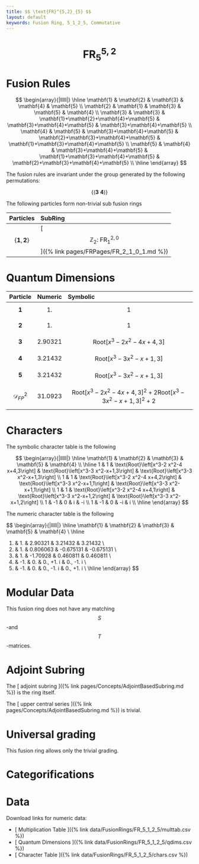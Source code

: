 ```yaml
---
title: $$ \text{FR}^{5,2}_{5} $$
layout: default
keywords: Fusion Ring, 5_1_2_5, Commutative
---
```

# $$ \text{FR}^{5,2}_{5} $$


# Fusion Rules

$$
\begin{array}{|lllll|}
\hline
 \mathbf{1} & \mathbf{2} & \mathbf{3} & \mathbf{4} & \mathbf{5} \\
 \mathbf{2} & \mathbf{1} & \mathbf{3} & \mathbf{5} & \mathbf{4} \\
 \mathbf{3} & \mathbf{3} & \mathbf{1}+\mathbf{2}+\mathbf{4}+\mathbf{5} & \mathbf{3}+\mathbf{4}+\mathbf{5} & \mathbf{3}+\mathbf{4}+\mathbf{5} \\
 \mathbf{4} & \mathbf{5} & \mathbf{3}+\mathbf{4}+\mathbf{5} & \mathbf{2}+\mathbf{3}+\mathbf{4}+\mathbf{5} & \mathbf{1}+\mathbf{3}+\mathbf{4}+\mathbf{5} \\
 \mathbf{5} & \mathbf{4} & \mathbf{3}+\mathbf{4}+\mathbf{5} & \mathbf{1}+\mathbf{3}+\mathbf{4}+\mathbf{5} & \mathbf{2}+\mathbf{3}+\mathbf{4}+\mathbf{5} \\
\hline
\end{array}
$$


The fusion rules are invariant under the group generated by the following permutations:

$$ \left\{(\mathbf{3} \ \mathbf{4})\right\} $$


The following particles form non-trivial sub fusion rings

| Particles | SubRing |
| :------ | :------ |
| $$ \{\mathbf{1},\mathbf{2}\} $$ | [ $$ \mathbb{Z}_2:\ \text{FR}^{2,0}_{1} $$ ]({% link pages/FRPages/FR_2_1_0_1.md %}) |


# Quantum Dimensions

| Particle | Numeric | Symbolic |
| :------ | :------ | :------ |
| $$ \mathbf{1} $$ | $$ 1. $$ | $$ 1 $$ |
| $$ \mathbf{2} $$ | $$ 1. $$ | $$ 1 $$ |
| $$ \mathbf{3} $$ | $$ 2.90321 $$ | $$ \text{Root}\left[x^3-2 x^2-4 x+4,3\right] $$ |
| $$ \mathbf{4} $$ | $$ 3.21432 $$ | $$ \text{Root}\left[x^3-3 x^2-x+1,3\right] $$ |
| $$ \mathbf{5} $$ | $$ 3.21432 $$ | $$ \text{Root}\left[x^3-3 x^2-x+1,3\right] $$ |
| $$ \mathcal{D}_{FP}^2 $$ | $$ 31.0923 $$ | $$ \text{Root}\left[x^3-2 x^2-4 x+4,3\right]^2+2 \text{Root}\left[x^3-3 x^2-x+1,3\right]^2+2 $$ |

# Characters

The symbolic character table is the following

$$
\begin{array}{|lllll|}
\hline
 \mathbf{1} & \mathbf{2} & \mathbf{3} & \mathbf{5} & \mathbf{4} \\
\hline
 1 & 1 & \text{Root}\left[x^3-2 x^2-4 x+4,3\right] & \text{Root}\left[x^3-3 x^2-x+1,3\right] & \text{Root}\left[x^3-3 x^2-x+1,3\right] \\
 1 & 1 & \text{Root}\left[x^3-2 x^2-4 x+4,2\right] & \text{Root}\left[x^3-3 x^2-x+1,1\right] & \text{Root}\left[x^3-3 x^2-x+1,1\right] \\
 1 & 1 & \text{Root}\left[x^3-2 x^2-4 x+4,1\right] & \text{Root}\left[x^3-3 x^2-x+1,2\right] & \text{Root}\left[x^3-3 x^2-x+1,2\right] \\
 1 & -1 & 0 & i & -i \\
 1 & -1 & 0 & -i & i \\
\hline
\end{array}
$$

The numeric character table is the following

$$
\begin{array}{|lllll|}
\hline
 \mathbf{1} & \mathbf{2} & \mathbf{3} & \mathbf{5} & \mathbf{4} \\
\hline
 1. & 1. & 2.90321 & 3.21432 & 3.21432 \\
 1. & 1. & 0.806063 & -0.675131 & -0.675131 \\
 1. & 1. & -1.70928 & 0.460811 & 0.460811 \\
 1. & -1. & 0. & 0.\, +1. i & 0.\, -1. i \\
 1. & -1. & 0. & 0.\, -1. i & 0.\, +1. i \\
\hline
\end{array}
$$

# Modular Data

This fusion ring does not have any matching $$ S $$-and $$ T $$-matrices.

# Adjoint Subring

The [ adjoint subring ]({% link pages/Concepts/AdjointBasedSubring.md %}) is the ring itself.

The [ upper central series ]({% link pages/Concepts/AdjointBasedSubring.md %}) is trivial.

# Universal grading

This fusion ring allows only the trivial grading.

# Categorifications



# Data

Download links for numeric data:

* [ Multiplication Table ]({% link data/FusionRings/FR_5_1_2_5/multtab.csv %})
* [ Quantum Dimensions ]({% link data/FusionRings/FR_5_1_2_5/qdims.csv %})
* [ Character Table ]({% link data/FusionRings/FR_5_1_2_5/chars.csv %})